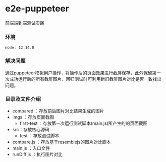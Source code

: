 # e2e-puppeteer
前端端到端测试实践

### 环境
```
node: 12.14.0 
```

### 解决问题
通过puppeteer模拟用户操作，将操作后的页面效果进行截屏保存，此外保留第一次成功运行后的所有截屏图片，回归测试时可利用新旧截屏图片对比是否一致找出问题。

### 目录及文件介绍
- compared ：存放前后图片对比结果生成的图片
- imgs ：存放页面截图
    - first-test ：存放第一次运行测试脚本(main.js)所产生的的页面截图
- src：存放核心源码
    - test ：存放测试脚本
- compare.js ：存放基于resemblejs的图片对比脚本
- main.js ：入口文件
- runDiff.js ：执行图片对比

